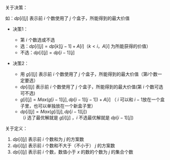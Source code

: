 关于决策：

如：$dp[i][j]$ 表示前 $i$ 个数使用了 $j$ 个盒子，所能得到的最大价值

+ 决策1：

  + 第 $i$ 个数选或不选
  + 选：$dp[i][j] = dp[k][j - 1] + A[i]$（$k <i$，$A[i]$ 为所能获得的价值）
  + 不选：$dp[i][j] = dp[i - 1][j]$ 

+ 决策2：

  + 用 $g[i][j]$ 表示前 $i$ 个数使用了 $j$ 个盒子，所能得到的最大价值（第$i$个数一定要选）
  + $dp[i][j]$ 表示前 $i$ 个数使用了 $j$ 个盒子，所能得到的最大价值(第 $i$ 个数可选可不选)
  + $g[i][j] = Max(g[i-1][j],dp[i - 1][j - 1]) + A[i]$ 
    （ $i$ 可以和 $i-1$放在一个盒子里，也可以单独放在一个新盒子里）
  + $dp[i][j] = Max(g[i][j],dp[i - 1][j])$  
    （$i$ 选了最优解就是 $g[i][j]$ ，$i$ 不选最优解就是 $dp[i - 1][j]$)


关于定义：

1. $dp[i][j]$ 表示前 $i$ 个数和为  $j$ 的方案数
2. $dp[i][j]$ 表示前 $i$ 个数和不大于（不小于）  $j$ 的方案数
3. $dp[i][j]$ 表示前 $i$ 个数，数值小于 $x$ 的数的个数为 $j$ 的集合个数

